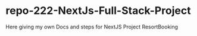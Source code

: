 # repo-222-NextJs-Full-Stack-Project
Here giving my own Docs and steps for NextJS Project ResortBooking
